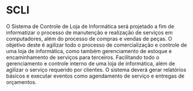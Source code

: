 # SCLI
O Sistema de Controle de Loja de Informática será projetado a fim de informatizar o processo de manutenção e realização de serviços em computadores, além do processo de compras e vendas de peças. O objetivo deste é agilizar todo o processo de comercialização e controle de uma loja de informática, como também gerenciamento de estoque e encaminhamento de serviços para terceiros. Facilitando todo o gerenciamento e controle interno de uma loja de informática, além de agilizar o serviço requerido por clientes.
O sistema deverá gerar relatórios básicos e executar eventos como agendamento de serviço e entregas de orçamentos.
